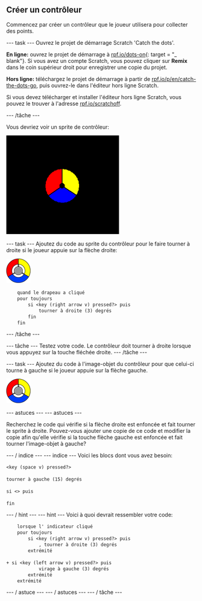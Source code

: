 ## Créer un contrôleur

Commencez par créer un contrôleur que le joueur utilisera pour collecter des points.

\--- task \--- Ouvrez le projet de démarrage Scratch 'Catch the dots'.

**En ligne:** ouvrez le projet de démarrage à [rpf.io/dots-on](http://rpf.io/dots-on){: target = "_ blank"}. Si vous avez un compte Scratch, vous pouvez cliquer sur **Remix** dans le coin supérieur droit pour enregistrer une copie du projet.

**Hors ligne:** téléchargez le projet de démarrage à partir de [rpf.io/p/en/catch-the-dots-go](http://rpf.io/p/en/catch-the-dots-go), puis ouvrez-le dans l'éditeur hors ligne Scratch.

Si vous devez télécharger et installer l'éditeur hors ligne Scratch, vous pouvez le trouver à l'adresse [rpf.io/scratchoff](http://rpf.io/scratchoff).

\--- /tâche \---

Vous devriez voir un sprite de contrôleur:

![capture d'écran](images/dots-controller.png)

\--- task \--- Ajoutez du code au sprite du contrôleur pour le faire tourner à droite si le joueur appuie sur la flèche droite:

![Contrôleur sprite](images/controller-sprite.png)

```blocks3
    quand le drapeau a cliqué
    pour toujours
        si <key (right arrow v) pressed?> puis
            tourner à droite (3) degrés
        fin
    fin
```

\--- /tâche \---

\--- tâche \--- Testez votre code. Le contrôleur doit tourner à droite lorsque vous appuyez sur la touche fléchée droite. \--- /tâche \---

\--- task \--- Ajoutez du code à l'image-objet du contrôleur pour que celui-ci tourne à gauche si le joueur appuie sur la flèche gauche.

![Contrôleur sprite](images/controller-sprite.png)

\--- astuces \--- \--- astuces \---

Recherchez le code qui vérifie si la flèche droite est enfoncée et fait tourner le sprite à droite. Pouvez-vous ajouter une copie de ce code et modifier la copie afin qu'elle vérifie si la touche flèche gauche est enfoncée et fait tourner l'image-objet à gauche?

\--- / indice \--- \--- indice \--- Voici les blocs dont vous avez besoin:

```blocks3
<key (space v) pressed?>

tourner à gauche (15) degrés

si <> puis

fin
```

\--- / hint \--- \--- hint \--- Voici à quoi devrait ressembler votre code:

```blocks3
    lorsque l' indicateur cliqué
    pour toujours
        si <key (right arrow v) pressed?> puis
            , tourner à droite (3) degrés
        extrémité

+ si <key (left arrow v) pressed?> puis
            virage à gauche (3) degrés
        extrémité
    extrémité
```

\--- / astuce \--- \--- / astuces \--- \--- / tâche \---